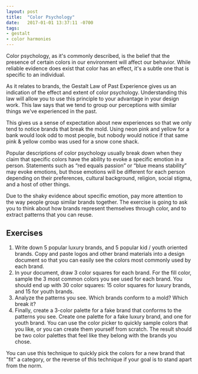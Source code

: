 ```yaml
---
layout: post
title:  "Color Psychology"
date:   2017-01-01 13:37:11 -0700
tags:
- gestalt
- color harmonies
---
```

Color psychology, as it's commonly described, is the belief that the presence of certain colors in our environment will affect our behavior. While reliable evidence does exist that color has an effect, it's a subtle one that is specific to an individual.

As it relates to brands, the Gestalt Law of Past Experience gives us an indication of the effect and extent of color psychology. Understanding this law will allow you to use this principle to your advantage in your design work. This law says that we tend to group our perceptions with similar things we've experienced in the past.

This gives us a sense of expectation about new experiences so that we only tend to notice brands that break the mold. Using neon pink and yellow for a bank would look odd to most people, but nobody would notice if that same pink & yellow combo was used for a snow cone shack.

Popular descriptions of color psychology usually break down when they claim that specific colors have the ability to evoke a specific emotion in a person. Statements such as “red equals passion” or “blue means stability” may evoke emotions, but those emotions will be different for each person depending on their preferences, cultural background, religion, social stigma, and a host of other things.

Due to the shaky evidence about specific emotion, pay more attention to the way people group similar brands together. The exercise is going to ask you to think about how brands represent themselves through color, and to extract patterns that you can reuse.

<!--more-->
## Exercises

1. Write down 5 popular luxury brands, and 5 popular kid / youth oriented brands. Copy and paste logos and other brand materials into a design document so that you can easily see the colors most commonly used by each brand.
2. In your document, draw 3 color squares for each brand. For the fill color, <span data-keyCombo="color-picker">sample</span> the 3 most common colors you see used for each brand. You should end up with 30 color squares: 15 color squares for luxury brands, and 15 for youth brands.
3. Analyze the patterns you see. Which brands conform to a mold? Which break it?
4. Finally, create a 3-color palette for a fake brand that conforms to the patterns you see. Create one palette for a fake luxury brand, and one for youth brand. You can use the <span data-keyCombo="color-picker">color picker</span> to quickly sample colors that you like, or you can create them yourself from scratch. The result should be two color palettes that feel like they belong with the brands you chose.

You can use this technique to quickly pick the colors for a new brand that "fit" a category, or the reverse of this technique if your goal is to stand apart from the norm.
